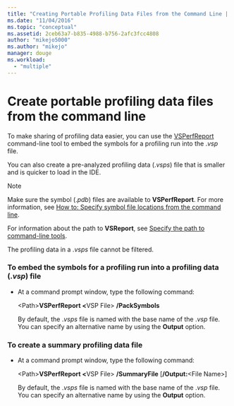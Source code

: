```yaml
---
title: "Creating Portable Profiling Data Files from the Command Line | Microsoft Docs"
ms.date: "11/04/2016"
ms.topic: "conceptual"
ms.assetid: 2ceb63a7-b835-4988-b756-2afc3fcc4808
author: "mikejo5000"
ms.author: "mikejo"
manager: douge
ms.workload: 
  - "multiple"
---
```

# Create portable profiling data files from the command line
To make sharing of profiling data easier, you can use the [VSPerfReport](../profiling/vsperfreport.md) command-line tool to embed the symbols for a profiling run into the .*vsp* file.  
  
 You can also create a pre-analyzed profiling data (.*vsps*) file that is smaller and is quicker to load in the IDE.  
  
> [!NOTE]
>  Make sure the symbol (.*pdb*) files are available to **VSPerfReport**. For more information, see [How to: Specify symbol file locations from the command line](../profiling/how-to-specify-symbol-file-locations-from-the-command-line.md).  
>   
>  For information about the path to **VSReport**, see [Specify the path to command-line tools](../profiling/specifying-the-path-to-profiling-tools-command-line-tools.md).  
>   
>  The profiling data in a .*vsps* file cannot be filtered.  
  
### To embed the symbols for a profiling run into a profiling data (.*vsp*) file  
  
- At a command prompt window, type the following command:  
  
   \<Path><strong>VSPerfReport \<</strong>VSP File> **/PackSymbols**  
  
   By default, the .*vsps* file is named with the base name of the .*vsp* file. You can specify an alternative name by using the **Output** option.  
  
### To create a summary profiling data file  
  
- At a command prompt window, type the following command:  
  
   \<Path><strong>VSPerfReport \<</strong>VSP File> **/SummaryFile** [**/Output:**\<File Name>]  
  
   By default, the .*vsps* file is named with the base name of the .*vsp* file. You can specify an alternative name by using the **Output** option.